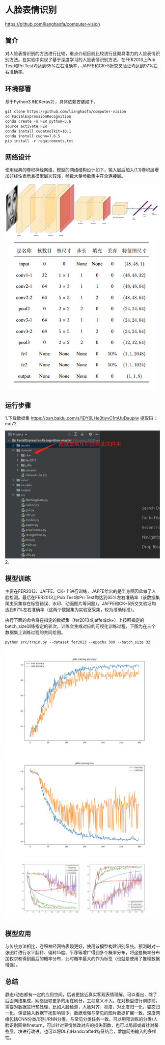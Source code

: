 # 人脸表情识别

https://github.com/lianghaofa/computer-vision

## 简介
对人脸表情识别的方法进行比较，重点介绍目前比较流行且颇具潜力的人脸表情识别方法。在实验中实现了基于深度学习的人脸表情识别方法，在FER2013上Pub Test和Pri Test均达到65%左右准确率，JAFFE和CK+5折交叉验证均达到97%左右准确率。

## 环境部署
基于Python3.6和Keras2），具体依赖安装如下。
```shell script
git clone https://github.com/lianghaofa/computer-vision
cd FacialExpressionRecognition
conda create -n FER python=3.6
source activate FER
conda install cudatoolkit=10.1
conda install cudnn=7.6.5
pip install -r requirements.txt
```

## 网络设计
使用经典的卷积神经网络，模型的网络结构设计如下，输入层后加入(1,1)卷积层增加非线性表示且模型层次较浅，参数大量参数集中在全连接层。
<div align="center"><img src="./assets/CNN.png" /></div>
<div align="center"><img src="./assets/model.png" /></div>

## 运行步骤
1.下载数据集 
https://pan.baidu.com/s/1DY6LHe3tjyvC1mUuDaupiw   提取码：mo72
<div align="center"><img src="./assets/download.png" /></div>
2.

## 模型训练
主要在FER2013、JAFFE、CK+上进行训练，JAFFE给出的是半身图因此做了人脸检测。最后在FER2013上Pub Test和Pri Test均达到65%左右准确率（该数据集爬虫采集存在标签错误、水印、动画图片等问题），JAFFE和CK+5折交叉验证均达到97%左右准确率（这两个数据集为实验室采集，较为准确标准）。

执行下面的命令将在指定的数据集（fer2013或jaffe或ck+）上按照指定的batch_size训练指定的轮次。训练会生成对应的可视化训练过程，下图为在三个数据集上训练过程的共同绘图。

```shell
python src/train.py --dataset fer2013 --epochs 300 --batch_size 32
```
<div align="center"><img src="./assets/his_acc.png" /></div>
<div align="center"><img src="./assets/his_loss.png" /></div>
<div align="center"><img src="./assets/loss.png" /></div>

## 模型应用
与传统方法相比，卷积神经网络表现更好，使用该模型构建识别系统。预测时对一张图片进行水平翻转、偏转15度、平移等增广得到多个概率分布，将这些概率分布加权求和得到最后的概率分布，此时概率最大的作为标签（也就是使用了推理数据增强）。

## 总结
静态/动态都有一定的应用空间，后者更接近真实客观表情理解。可以看出，除了后面网络集成，网络级联更多的用在刷分，工程意义不大。在对模型进行训练前，需要对数据进行预处理，比如人脸检测，人脸对齐，亮度，对比度归一化，姿态归一化，保证输入数据干扰影响较少。数据增强与常见的图片数据扩展一致，深度网络包括CNN分类/识别/RNN分类，与常见分类任务一致。可以用预训练的分类/人脸识别网络fineturn，可以针对表情修改对应的损失函数，也可以局部或者针对某些层，块进行改进。也可以将DL和Handcrafted特征结合，增加网络输入的多样性。


